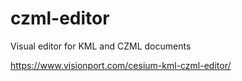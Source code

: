 # czml-editor

Visual editor for KML and CZML documents

https://www.visionport.com/cesium-kml-czml-editor/
